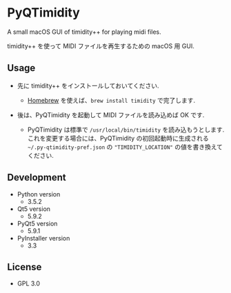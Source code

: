 PyQTimidity
===========

A small macOS GUI of timidity++ for playing midi files.

timidity++ を使って MIDI ファイルを再生するための macOS 用 GUI.

Usage
-----

*  先に timidity++ をインストールしておいてください.
    -  [Homebrew](https://brew.sh/index_ja.html) を使えば、`brew install timidity` で完了します.
    
*  後は、PyQTimidity を起動して MIDI ファイルを読み込めば OK です.
    -  PyQTimidity は標準で `/usr/local/bin/timidity` を読み込もうとします. これを変更する場合には、PyQTimidity の初回起動時に生成される `~/.py-qtimidity-pref.json` の `"TIMIDITY_LOCATION"` の値を書き換えてください.

Development
-----------

*  Python version
    -  3.5.2
*  Qt5 version
    -  5.9.2
*  PyQt5 version
    -  5.9.1
*  PyInstaller version
    -  3.3

License
-------

*  GPL 3.0
